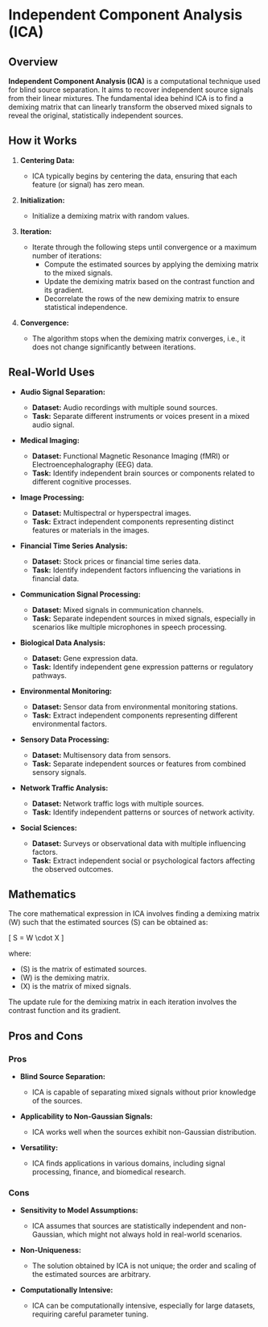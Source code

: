 # Independent Component Analysis (ICA)

## Overview

**Independent Component Analysis (ICA)** is a computational technique used for blind source separation. It aims to recover independent source signals from their linear mixtures. The fundamental idea behind ICA is to find a demixing matrix that can linearly transform the observed mixed signals to reveal the original, statistically independent sources.

## How it Works

1. **Centering Data:**
   - ICA typically begins by centering the data, ensuring that each feature (or signal) has zero mean.

2. **Initialization:**
   - Initialize a demixing matrix with random values.

3. **Iteration:**
   - Iterate through the following steps until convergence or a maximum number of iterations:
     - Compute the estimated sources by applying the demixing matrix to the mixed signals.
     - Update the demixing matrix based on the contrast function and its gradient.
     - Decorrelate the rows of the new demixing matrix to ensure statistical independence.

4. **Convergence:**
   - The algorithm stops when the demixing matrix converges, i.e., it does not change significantly between iterations.

## Real-World Uses

- **Audio Signal Separation:**
  - **Dataset:** Audio recordings with multiple sound sources.
  - **Task:** Separate different instruments or voices present in a mixed audio signal.

- **Medical Imaging:**
  - **Dataset:** Functional Magnetic Resonance Imaging (fMRI) or Electroencephalography (EEG) data.
  - **Task:** Identify independent brain sources or components related to different cognitive processes.

- **Image Processing:**
  - **Dataset:** Multispectral or hyperspectral images.
  - **Task:** Extract independent components representing distinct features or materials in the images.

- **Financial Time Series Analysis:**
  - **Dataset:** Stock prices or financial time series data.
  - **Task:** Identify independent factors influencing the variations in financial data.

- **Communication Signal Processing:**
  - **Dataset:** Mixed signals in communication channels.
  - **Task:** Separate independent sources in mixed signals, especially in scenarios like multiple microphones in speech processing.

- **Biological Data Analysis:**
  - **Dataset:** Gene expression data.
  - **Task:** Identify independent gene expression patterns or regulatory pathways.

- **Environmental Monitoring:**
  - **Dataset:** Sensor data from environmental monitoring stations.
  - **Task:** Extract independent components representing different environmental factors.

- **Sensory Data Processing:**
  - **Dataset:** Multisensory data from sensors.
  - **Task:** Separate independent sources or features from combined sensory signals.

- **Network Traffic Analysis:**
  - **Dataset:** Network traffic logs with multiple sources.
  - **Task:** Identify independent patterns or sources of network activity.

- **Social Sciences:**
  - **Dataset:** Surveys or observational data with multiple influencing factors.
  - **Task:** Extract independent social or psychological factors affecting the observed outcomes.


## Mathematics

The core mathematical expression in ICA involves finding a demixing matrix \(W\) such that the estimated sources \(S\) can be obtained as:

\[ S = W \cdot X \]

where:
- \(S\) is the matrix of estimated sources.
- \(W\) is the demixing matrix.
- \(X\) is the matrix of mixed signals.

The update rule for the demixing matrix in each iteration involves the contrast function and its gradient.

## Pros and Cons

### Pros

- **Blind Source Separation:**
  - ICA is capable of separating mixed signals without prior knowledge of the sources.

- **Applicability to Non-Gaussian Signals:**
  - ICA works well when the sources exhibit non-Gaussian distribution.

- **Versatility:**
  - ICA finds applications in various domains, including signal processing, finance, and biomedical research.

### Cons

- **Sensitivity to Model Assumptions:**
  - ICA assumes that sources are statistically independent and non-Gaussian, which might not always hold in real-world scenarios.

- **Non-Uniqueness:**
  - The solution obtained by ICA is not unique; the order and scaling of the estimated sources are arbitrary.

- **Computationally Intensive:**
  - ICA can be computationally intensive, especially for large datasets, requiring careful parameter tuning.

